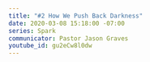 ```yaml
---
title: "#2 How We Push Back Darkness"
date: 2020-03-08 15:18:00 -07:00
series: Spark
communicator: Pastor Jason Graves
youtube_id: gu2eCw8l0dw
---
```


